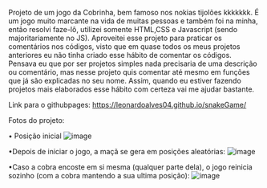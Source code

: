 Projeto de um jogo da Cobrinha, bem famoso nos nokias tijolões kkkkkkk. É um jogo muito marcante na vida de muitas pessoas e também foi na minha, então resolvi faze-lô, utilizei somente HTML,CSS e Javascript (sendo majoritariamente no JS). Aproveitei esse projeto para praticar os comentários nos códigos, visto que em quase todos os meus projetos anteriores eu não tinha criado esse hábito de comentar os códigos. Pensava eu que por ser projetos simples nada precisaria de uma descrição ou comentário, mas nesse projeto quis comentar até mesmo em funções que já são explicadas no seu nome. Assim, quando eu estiver fazendo projetos mais elaborados esse hábito com certeza vai me ajudar bastante.

Link para o githubpages: https://leonardoalves04.github.io/snakeGame/

Fotos do projeto:

• Posição inicial 
![image](https://user-images.githubusercontent.com/69488943/174665830-c2728ad6-8cb4-49f7-9a68-07be2529fe2e.png)

•Depois de iniciar o jogo, a maçã se gera em posições aleatórias:
![image](https://user-images.githubusercontent.com/69488943/174665914-77eafaa3-b09f-4682-a6e9-ab6755a3432f.png)

•Caso a cobra encoste em si mesma (qualquer parte dela), o jogo reinicia sozinho (com a cobra mantendo a sua ultima posição): 
![image](https://user-images.githubusercontent.com/69488943/174666509-61378022-5332-47d8-a577-69b2d6445a21.png)


